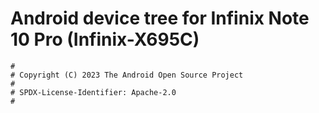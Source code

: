 # Android device tree for Infinix Note 10 Pro (Infinix-X695C)

```
#
# Copyright (C) 2023 The Android Open Source Project
#
# SPDX-License-Identifier: Apache-2.0
#
```
